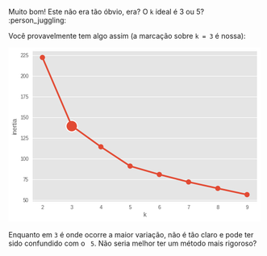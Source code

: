 Muito bom! Este não era tão óbvio, era? O `k` ideal é 3 ou 5? :person_juggling:

Você provavelmente tem algo assim (a marcação sobre `k = 3` é nossa):

<img src="https://raw.githubusercontent.com/MumukiProject/mumuki-guia-python3-clustering/master/assets/iris_elbow_1672638446790.png" alt="iris_elbow_1672638446790.png" width="auto" height="auto">

Enquanto em `3` é onde ocorre a maior variação, não é tão claro e pode ter sido confundido com o ` 5`. Não seria melhor ter um método mais rigoroso?
